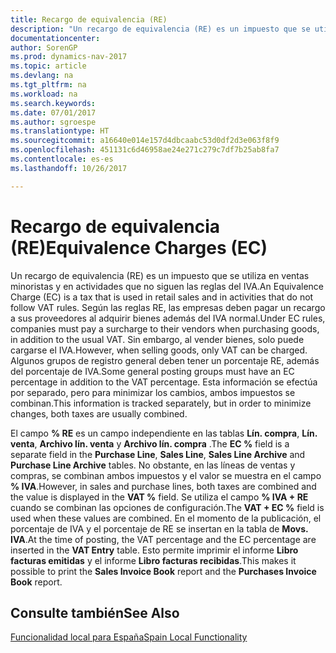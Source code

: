 ```yaml
---
title: Recargo de equivalencia (RE)
description: "Un recargo de equivalencia (RE) es un impuesto que se utiliza en ventas minoristas y en actividades que no siguen las reglas del IVA. Según las reglas RE, las empresas deben pagar un recargo a sus proveedores al adquirir bienes además del IVA normal."
documentationcenter: 
author: SorenGP
ms.prod: dynamics-nav-2017
ms.topic: article
ms.devlang: na
ms.tgt_pltfrm: na
ms.workload: na
ms.search.keywords: 
ms.date: 07/01/2017
ms.author: sgroespe
ms.translationtype: HT
ms.sourcegitcommit: a16640e014e157d4dbcaabc53d0df2d3e063f8f9
ms.openlocfilehash: 451131c6d46958ae24e271c279c7df7b25ab8fa7
ms.contentlocale: es-es
ms.lasthandoff: 10/26/2017

---
```

# <a name="equivalence-charges-ec"></a><span data-ttu-id="3eac5-104">Recargo de equivalencia (RE)</span><span class="sxs-lookup"><span data-stu-id="3eac5-104">Equivalence Charges (EC)</span></span>
<span data-ttu-id="3eac5-105">Un recargo de equivalencia (RE) es un impuesto que se utiliza en ventas minoristas y en actividades que no siguen las reglas del IVA.</span><span class="sxs-lookup"><span data-stu-id="3eac5-105">An Equivalence Charge (EC) is a tax that is used in retail sales and in activities that do not follow VAT rules.</span></span> <span data-ttu-id="3eac5-106">Según las reglas RE, las empresas deben pagar un recargo a sus proveedores al adquirir bienes además del IVA normal.</span><span class="sxs-lookup"><span data-stu-id="3eac5-106">Under EC rules, companies must pay a surcharge to their vendors when purchasing goods, in addition to the usual VAT.</span></span> <span data-ttu-id="3eac5-107">Sin embargo, al vender bienes, solo puede cargarse el IVA.</span><span class="sxs-lookup"><span data-stu-id="3eac5-107">However, when selling goods, only VAT can be charged.</span></span> <span data-ttu-id="3eac5-108">Algunos grupos de registro general deben tener un porcentaje RE, además del porcentaje de IVA.</span><span class="sxs-lookup"><span data-stu-id="3eac5-108">Some general posting groups must have an EC percentage in addition to the VAT percentage.</span></span> <span data-ttu-id="3eac5-109">Esta información se efectúa por separado, pero para minimizar los cambios, ambos impuestos se combinan.</span><span class="sxs-lookup"><span data-stu-id="3eac5-109">This information is tracked separately, but in order to minimize changes, both taxes are usually combined.</span></span>  

<span data-ttu-id="3eac5-110">El campo **% RE** es un campo independiente en las tablas **Lín. compra**, **Lín. venta**, **Archivo lín. venta** y **Archivo lín. compra** .</span><span class="sxs-lookup"><span data-stu-id="3eac5-110">The **EC %** field is a separate field in the **Purchase Line**, **Sales Line**, **Sales Line Archive** and **Purchase Line Archive** tables.</span></span> <span data-ttu-id="3eac5-111">No obstante, en las líneas de ventas y compras, se combinan ambos impuestos y el valor se muestra en el campo **% IVA**.</span><span class="sxs-lookup"><span data-stu-id="3eac5-111">However, in sales and purchase lines, both taxes are combined and the value is displayed in the **VAT %** field.</span></span> <span data-ttu-id="3eac5-112">Se utiliza el campo **% IVA + RE** cuando se combinan las opciones de configuración.</span><span class="sxs-lookup"><span data-stu-id="3eac5-112">The **VAT + EC %** field is used when these values are combined.</span></span> <span data-ttu-id="3eac5-113">En el momento de la publicación, el porcentaje de IVA y el porcentaje de RE se insertan en la tabla de **Movs. IVA**.</span><span class="sxs-lookup"><span data-stu-id="3eac5-113">At the time of posting, the VAT percentage and the EC percentage are inserted in the **VAT Entry** table.</span></span> <span data-ttu-id="3eac5-114">Esto permite imprimir el informe **Libro facturas emitidas** y el informe **Libro facturas recibidas**.</span><span class="sxs-lookup"><span data-stu-id="3eac5-114">This makes it possible to print the **Sales Invoice Book** report and the **Purchases Invoice Book** report.</span></span>  

## <a name="see-also"></a><span data-ttu-id="3eac5-115">Consulte también</span><span class="sxs-lookup"><span data-stu-id="3eac5-115">See Also</span></span>  
[<span data-ttu-id="3eac5-116">Funcionalidad local para España</span><span class="sxs-lookup"><span data-stu-id="3eac5-116">Spain Local Functionality</span></span>](spain-local-functionality.md)

